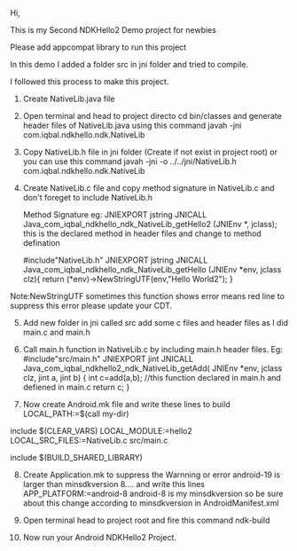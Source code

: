 Hi,

This is my Second NDKHello2 Demo project for newbies

Please add appcompat library to run this project

In this demo I added a folder src in jni folder and tried to compile.

I followed this process to make this project.

1. Create NativeLib.java file

2. Open terminal and head to project directo
	cd bin/classes and
	generate header files of NativeLib.java using this command
	javah -jni com.iqbal.ndkhello.ndk.NativeLib
	
3. Copy NativeLib.h file in jni folder (Create if not exist in project root)
or you can use this command 
javah -jni -o ../../jni/NativeLib.h com.iqbal.ndkhello.ndk.NativeLib

4. Create NativeLib.c file and copy method signature in NativeLib.c
and don't foreget to include NativeLib.h

	Method Signature eg:
	JNIEXPORT jstring JNICALL Java_com_iqbal_ndkhello_ndk_NativeLib_getHello2
(JNIEnv *, jclass);
	this is the declared method in header files and change to method defination
	
	#include"NativeLib.h"
	JNIEXPORT jstring JNICALL Java_com_iqbal_ndkhello_ndk_NativeLib_getHello
	(JNIEnv *env, jclass clz){
	return (*env)->NewStringUTF(env,"Hello World2");
	}

Note:NewStringUTF sometimes this function shows error means red line to suppress this error please update your CDT.

5. Add new folder in jni called src add some c files and header files as I did main.c and main.h

6. Call main.h function in NativeLib.c by including main.h header files.
	Eg:
	#include"src/main.h"
	JNIEXPORT jint JNICALL Java_com_iqbal_ndkhello2_ndk_NativeLib_getAdd(
		JNIEnv *env, jclass clz, jint a, jint b) {
	int c=add(a,b); //this function declared in main.h and defiened in main.c
	return c;
	}
	
7. Now create Android.mk file and write these lines to build
LOCAL_PATH:=$(call my-dir)

include $(CLEAR_VARS)
LOCAL_MODULE:=hello2
LOCAL_SRC_FILES:=NativeLib.c src/main.c

include $(BUILD_SHARED_LIBRARY)

8. Create Application.mk to suppress the Warnning or error android-19 is larger than minsdkversion 8....
and write this lines
APP_PLATFORM:=android-8
android-8 is my minsdkversion so be sure about this change according to minsdkversion in AndroidManifest.xml


9. Open terminal head to project root and fire this command 
ndk-build

10. Now run your Android NDKHello2 Project.
	
